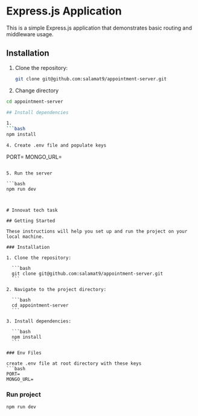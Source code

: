 # Express.js Application

This is a simple Express.js application that demonstrates basic routing and middleware usage.

## Installation

1. Clone the repository:

   ```bash
   git clone git@github.com:salamat9/appointment-server.git

2. Change directory

  ```bash
  cd appointment-server

## Install dependencies

1.
  ```bash
  npm install

4. Create .env file and populate keys

  ```
  PORT=
  MONGO_URL=
  ```

5. Run the server 

  ```bash
  npm run dev



# Innovat tech task

## Getting Started

These instructions will help you set up and run the project on your local machine.

### Installation

1. Clone the repository:

    ```bash
    git clone git@github.com:salamat9/appointment-server.git
    ```

2. Navigate to the project directory:

    ```bash
    cd appointment-server
    ```

3. Install dependencies:

    ```bash
    npm install
    ```

### Env Files

create .env file at root directory with these keys
  ```bash
  PORT=
  MONGO_URL=
  ```

### Run project 
  ```bash
  npm run dev
  ```  